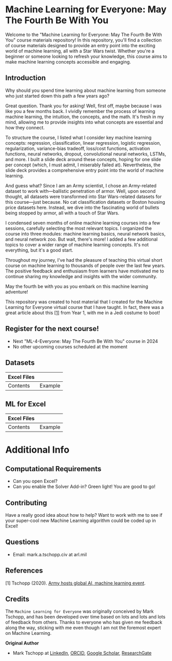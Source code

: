 # Machine Learning for Everyone: May The Fourth Be With You

Welcome to the "Machine Learning for Everyone: May The Fourth Be With You" course materials repository! In this repository, you'll find a collection of course materials designed to provide an entry point into the exciting world of machine learning, all with a Star Wars twist. Whether you're a beginner or someone looking to refresh your knowledge, this course aims to make machine learning concepts accessible and engaging.

## Introduction

Why should you spend time learning about machine learning from someone who just started down this path a few years ago? 

Great question. Thank you for asking! Well, first off, maybe because I was like you a few months back. I vividly remember the process of learning machine learning, the intuition, the concepts, and the math. It's fresh in my mind, allowing me to provide insights into what concepts are essential and how they connect.

To structure the course, I listed what I consider key machine learning concepts: regression, classification, linear regression, logistic regression, regularization, variance-bias tradeoff, loss/cost functions, activation functions, neural networks, dropout, convolutional neural networks, LSTMs, and more. I built a slide deck around these concepts, hoping for one slide per concept (which, I must admit, I miserably failed at). Nevertheless, the slide deck provides a comprehensive entry point into the world of machine learning.

And guess what? Since I am an Army scientist, I chose an Army-related dataset to work with—ballistic penetration of armor. Well, upon second thought, all datasets were transformed into Star Wars-related datasets for this course—just because. No cat classification datasets or Boston housing price datasets here. Instead, we dive into the fascinating world of bullets being stopped by armor, all with a touch of Star Wars.

I condensed seven months of online machine learning courses into a few sessions, carefully selecting the most relevant topics. I organized the course into three modules: machine learning basics, neural network basics, and neural network zoo. But wait, there's more! I added a few additional topics to cover a wider range of machine learning concepts. It's not everything, but it's a good start.

Throughout my journey, I've had the pleasure of teaching this virtual short course on machine learning to thousands of people over the last few years. The positive feedback and enthusiasm from learners have motivated me to continue sharing my knowledge and insights with the wider community.

May the fourth be with you as you embark on this machine learning adventure!

This repository was created to host material that I created for the Machine Learning for Everyone virtual course that I have taught. In fact, there was a great article about this [[1]](#1) from Year 1, with me in a Jedi costume to boot!

## Register for the next course!
- Next "ML-4-Everyone: May The Fourth Be With You" course in 2024
- No other upcoming courses scheduled at the moment

## Datasets
| Excel Files |    |
| ----------- | ----------- |
| Contents | Example |

## ML for Excel
| Excel Files |    |
| ----------- | ----------- |
| Contents | Example |


# Additional Info
## Computational Requirements
- Can you open Excel?
- Can you enable the Solver Add-in?
Green light! You are good to go!

## Contributing
Have a really good idea about how to help?  Want to work with me to see if your super-cool new Machine Learning algorithm could be coded up in Excel!  

## Questions
- Email: mark.a.tschopp.civ at arl.mil

## References
<a id="1">[1]</a>
Tschopp (2020).
[Army hosts global AI, machine learning event](https://www.army.mil/article/246398/army_hosts_global_ai_machine_learning_event).

## Credits

The ``Machine Learning for Everyone`` was originally conceived by Mark Tschopp, and has been developed over time based on lots and lots and lots of feedback from others. 
Thanks to everyone who has given me feedback along the way, sticking with me even though I am not the foremost expert on Machine Learning.

**Original Author**
- Mark Tschopp at [LinkedIn](https://www.linkedin.com/in/mark-tschopp/), [ORCID](https://orcid.org/0000-0001-8471-5035), [Google Scholar](https://scholar.google.com/citations?user=dg2m2WsAAAAJ&hl=en), [ResearchGate](https://www.researchgate.net/profile/Mark-Tschopp)

